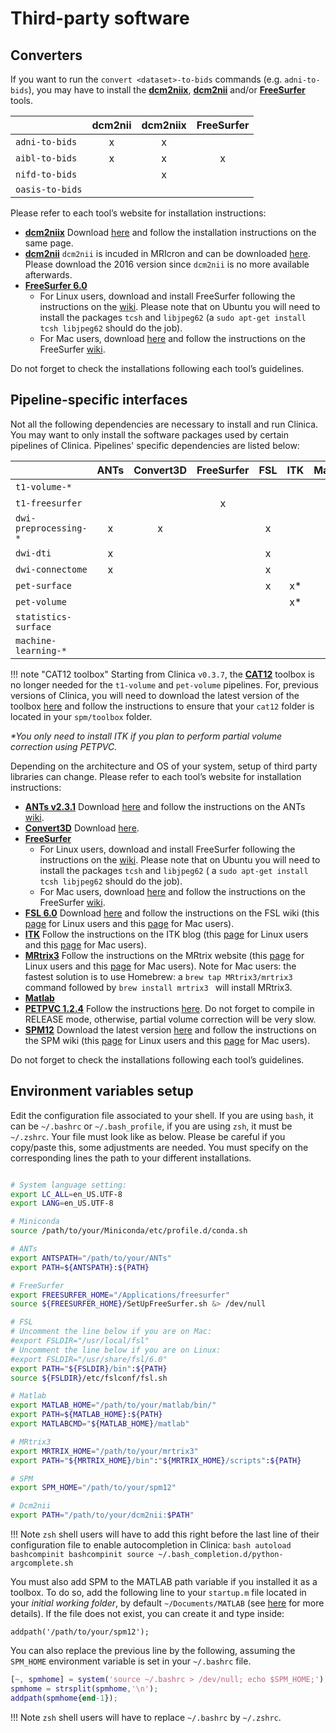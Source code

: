 # Third-party software

## Converters

If you want to run the `convert <dataset>-to-bids` commands (e.g. `adni-to-bids`), you may have to install the [**dcm2niix**](https://github.com/rordenlab/dcm2niix), [**dcm2nii**](https://www.nitrc.org/frs/?group_id=152) and/or [**FreeSurfer**](http://surfer.nmr.mgh.harvard.edu/) tools.

|                   | dcm2nii | dcm2niix | FreeSurfer |
|:------------------|:-------:|:--------:|:----------:|
| `adni-to-bids`    |    x    |    x     |            |
| `aibl-to-bids`    |    x    |    x     |     x      |
| `nifd-to-bids`    |         |    x     |            |
| `oasis-to-bids`   |         |          |            |

Please refer to each tool’s website for installation instructions:

  * [**dcm2niix**](https://github.com/rordenlab/dcm2niix) Download [here](https://github.com/rordenlab/dcm2niix) and follow the installation instructions on the same page.
  * [**dcm2nii**](https://www.nitrc.org/frs/?group_id=152) `dcm2nii` is incuded in MRIcron and can be downloaded [here](https://www.nitrc.org/frs/?group_id=152). Please download the 2016 version since `dcm2nii` is no more available afterwards.
  * [**FreeSurfer 6.0**](http://surfer.nmr.mgh.harvard.edu/)
    - For Linux users, download and install FreeSurfer following the instructions on the [wiki](http://surfer.nmr.mgh.harvard.edu/fswiki/DownloadAndInstall). Please note that on Ubuntu you will need to install the packages `tcsh` and `libjpeg62` (a `sudo apt-get install tcsh libjpeg62` should do the job).
    - For Mac users, download [here](http://surfer.nmr.mgh.harvard.edu/fswiki/DownloadAndInstall) and follow the instructions on the FreeSurfer [wiki](https://surfer.nmr.mgh.harvard.edu/fswiki/MacOsInstall).

Do not forget to check the installations following each tool’s guidelines.


## Pipeline-specific interfaces

Not all the following dependencies are necessary to install and run Clinica. You may want to only install the software packages used by certain pipelines of Clinica. Pipelines' specific dependencies are listed below:

|                          | ANTs | Convert3D | FreeSurfer | FSL | ITK | Matlab | MRtrix3 | PETPVC | SPM |
|:-------------------------|:----:|:---------:|:----------:|:---:|:---:|:------:|:-------:|:------:|:---:|
| `t1-volume-*`            |      |           |            |     |     |    x   |         |        |  x  |
| `t1-freesurfer`          |      |           |     x      |     |     |        |         |        |     |
| `dwi-preprocessing-*`    |   x  |     x     |            |  x  |     |        |    x    |        |     |
| `dwi-dti`                |   x  |           |            |  x  |     |        |    x    |        |     |
| `dwi-connectome`         |   x  |           |            |  x  |     |        |    x    |        |     |
| `pet-surface`            |      |           |            |  x  |  x* |        |         |   x*   |  x  |
| `pet-volume`             |      |           |            |     |  x* |    x   |         |   x*   |  x  |
| `statistics-surface`     |      |           |            |     |     |    x   |         |        |     |
| `machine-learning-*`     |      |           |            |     |     |        |         |        |     |

!!! note "CAT12 toolbox"
    Starting from Clinica `v0.3.7`, the [**CAT12**](http://dbm.neuro.uni-jena.de/cat/) toolbox is no longer needed for the `t1-volume` and `pet-volume` pipelines. For, previous versions of Clinica, you will need to download the latest version of the toolbox [here](http://dbm.neuro.uni-jena.de/cat/index.html#DOWNLOAD) and follow the instructions to ensure that your `cat12` folder is located in your `spm/toolbox` folder.

_*You only need to install ITK if you plan to perform partial volume correction using PETPVC._

Depending on the architecture and OS of your system, setup of third party libraries can change. Please refer to each tool’s website for installation instructions:

* [**ANTs v2.3.1**](http://picsl.upenn.edu/software/ants/) Download [here](https://github.com/stnava/ANTs/releases) and follow the instructions on the ANTs [wiki](https://github.com/stnava/ANTs/wiki/Compiling-ANTs-on-Linux-and-Mac-OS).
* [**Convert3D**](http://www.itksnap.org/pmwiki/pmwiki.php?n=Convert3D.Convert3D) Download [here](http://www.itksnap.org/pmwiki/pmwiki.php?n=Downloads.C3D).
* [**FreeSurfer**](http://surfer.nmr.mgh.harvard.edu/)
    - For Linux users, download and install FreeSurfer following the instructions on the [wiki](http://surfer.nmr.mgh.harvard.edu/fswiki/DownloadAndInstall). Please note that on Ubuntu you will need to install the packages `tcsh` and `libjpeg62` ( a `sudo apt-get install tcsh libjpeg62` should do the job).
    - For Mac users, download [here](http://surfer.nmr.mgh.harvard.edu/fswiki/DownloadAndInstall) and follow the instructions on the FreeSurfer [wiki](https://surfer.nmr.mgh.harvard.edu/fswiki/MacOsInstall).
* [**FSL 6.0**](https://fsl.fmrib.ox.ac.uk/) Download [here](https://fsl.fmrib.ox.ac.uk/fsldownloads) and follow the instructions on the FSL wiki (this [page](https://fsl.fmrib.ox.ac.uk/fsl/fslwiki/FslInstallation/Linux) for Linux users and this [page](https://fsl.fmrib.ox.ac.uk/fsl/fslwiki/FslInstallation/MacOsX) for Mac users).
* [**ITK**](https://itk.org/) Follow the instructions on the ITK blog (this [page](https://blog.kitware.com/itk-packages-in-linux-distributions/) for Linux users and this [page](https://blog.kitware.com/kitware-packages-on-os-x-with-homebrew/) for Mac users).
* [**MRtrix3**](http://www.mrtrix.org) Follow the instructions on the MRtrix website (this [page](https://mrtrix.readthedocs.io/en/latest/installation/linux_install.html) for Linux users and this [page](https://mrtrix.readthedocs.io/en/latest/installation/mac_install.html) for Mac users). Note for Mac users: the fastest solution is to use Homebrew: a `brew tap MRtrix3/mrtrix3` command followed by `brew install mrtrix3 ` will install MRtrix3.
* [**Matlab**](https://fr.mathworks.com/products/matlab/)
* [**PETPVC 1.2.4**](https://github.com/UCL/PETPVC) Follow the instructions [here](https://github.com/UCL/PETPVC). Do not forget to compile in RELEASE mode, otherwise, partial volume correction will be very slow.
* [**SPM12**](http://www.fil.ion.ucl.ac.uk/spm/) Download the latest version  [here](http://www.fil.ion.ucl.ac.uk/spm/download/restricted/eldorado/spm12.zip) and follow the instructions on the SPM wiki (this [page](https://en.wikibooks.org/wiki/SPM/Installation_on_64bit_Linux) for Linux users and this [page](https://en.wikibooks.org/wiki/SPM/Installation_on_64bit_Mac_OS_(Intel)) for Mac users).

Do not forget to check the installations following each tool’s guidelines.

## Environment variables setup

Edit the configuration file associated to your shell. If you are using `bash`, it can be `~/.bashrc` or `~/.bash_profile`, if you are using `zsh`, it must be `~/.zshrc`. Your file must look like as below. Please be careful if you copy/paste this, some adjustments are needed. You must specify on the corresponding lines the path to your different installations.

```bash

# System language setting:
export LC_ALL=en_US.UTF-8
export LANG=en_US.UTF-8

# Miniconda
source /path/to/your/Miniconda/etc/profile.d/conda.sh

# ANTs
export ANTSPATH="/path/to/your/ANTs"
export PATH=${ANTSPATH}:${PATH}

# FreeSurfer
export FREESURFER_HOME="/Applications/freesurfer"
source ${FREESURFER_HOME}/SetUpFreeSurfer.sh &> /dev/null

# FSL
# Uncomment the line below if you are on Mac:
#export FSLDIR="/usr/local/fsl"
# Uncomment the line below if you are on Linux:
#export FSLDIR="/usr/share/fsl/6.0"
export PATH="${FSLDIR}/bin":${PATH}
source ${FSLDIR}/etc/fslconf/fsl.sh

# Matlab
export MATLAB_HOME="/path/to/your/matlab/bin/"
export PATH=${MATLAB_HOME}:${PATH}
export MATLABCMD="${MATLAB_HOME}/matlab"

# MRtrix3
export MRTRIX_HOME="/path/to/your/mrtrix3"
export PATH="${MRTRIX_HOME}/bin":"${MRTRIX_HOME}/scripts":${PATH}

# SPM
export SPM_HOME="/path/to/your/spm12"

# Dcm2nii
export PATH="/path/to/your/dcm2nii:$PATH"
```
<!-- # Autocomplete system
eval "$(register-python-argcomplete clinica)" -->

!!! Note
    `zsh` shell users will have to add this right before the last line of their configuration file to enable autocompletion in Clinica:
    ```bash
    autoload bashcompinit
    bashcompinit
    source ~/.bash_completion.d/python-argcomplete.sh
    ```

You must also add SPM to the MATLAB path variable if you installed it as a toolbox. To do so, add the following line to your `startup.m` file located in your *initial working folder*, by default `~/Documents/MATLAB` (see [here](https://fr.mathworks.com/help/matlab/ref/startup.html) for more details). If the file does not exist, you can create it and type inside:

```
addpath('/path/to/your/spm12');
```

You can also replace the previous line by the following, assuming the `SPM_HOME` environment variable is set in your `~/.bashrc` file.

```matlab
[~, spmhome] = system('source ~/.bashrc > /dev/null; echo $SPM_HOME;');
spmhome = strsplit(spmhome,'\n');
addpath(spmhome{end-1});
```

!!! Note
    `zsh` shell users will have to replace `~/.bashrc` by `~/.zshrc`.
